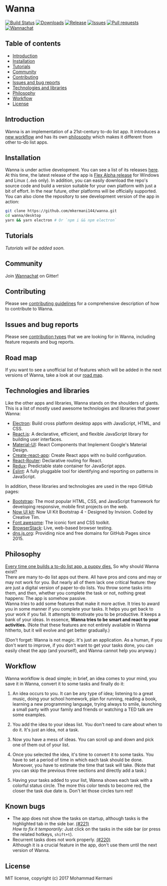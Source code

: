Wanna
====
[![Build Status](https://img.shields.io/travis/mkermani144/wanna.svg)](https://travis-ci.org/mkermani144/wanna)
[![Downloads](https://img.shields.io/github/downloads/mkermani144/wanna/total.svg)]()
[![Release](https://img.shields.io/github/release/mkermani144/wanna.svg)]()
[![Issues](https://img.shields.io/github/issues-raw/mkermani144/wanna.svg)]()
[![Pull requests](https://img.shields.io/github/issues-pr-raw/mkermani144/wanna.svg)]()
[![Wannachat](https://badges.gitter.im/wannachat/Lobby.svg)](https://gitter.im/wannachat/Lobby?utm_source=badge&utm_medium=badge&utm_campaign=pr-badge&utm_content=badge)

Table of contents
----
- [Introduction](#introduction)
- [Installation](#installation)
- [Tutorials](#tutorials)
- [Community](#community)
- [Contributing](#contributing)
- [Issues and bug reports](#issues-and-bug-reports)
- [Technologies and libraries](#technologies-and-libraries)
- [Philosophy](#philosophy)
- [Workflow](#workflow)
- [License](#license)

Introduction
----
Wanna is an implementation of a 21st-century to-do list app. It introduces a [new workflow](#workflow) and has its own [philosophy](#philosophy) which makes it different from other to-do list apps.

Installation
----
Wanna is under active development. You can see a list of its releases [here](https://github.com/mkermani144/wanna/releases). At this time, the latest release of the app is [Flex Alpha release](https://github.com/mkermani144/wanna/releases/tag/Flex-alpha) for Windows and Linux (`.deb` only). In addition, you can easily download the repo's source code and build a version suitable for your own platform with just a bit of effort. In the near future, other platforms will be officially supported.  
You can also clone the repository to see development version of the app in action:
```sh
git clone https://github.com/mkermani144/wanna.git
cd wanna/desktop
yarn && yarn electron # Or `npm i && npm electron`
```

Tutorials
----
_Tutorials will be added soon._

Community
----
Join [Wannachat](https://gitter.im/wannachat/Lobby) on Gitter!

Contributing
----
Please see [contributing guidelines](/CONTRIBUTING.md) for a comprehensive description of how to contribute to Wanna.

Issues and bug reports
----
Please see [contribution types](CONTRIBUTING.md#types-of-contribution) that we are looking for in Wanna, including feature requests and bug reports.

Road map
----
If you want to see a unofficial list of features which will be added in the next versions of Wanna, take a look at our [road map](ROADMAP.md).

Technologies and libraries
----
Like the other apps and libraries, Wanna stands on the shoulders of giants. This is a list of mostly used awesome technologies and libraries that power Wanna:  
- [Electron](https://electron.atom.io): Build cross platform desktop apps with JavaScript, HTML, and CSS.
- [React.js](https://facebook.github.io/react/): A declarative, efficient, and flexible JavaScript library for building user interfaces.
- [Material-UI](http://www.material-ui.com): React Components that Implement Google's Material Design.
- [Create-react-app](https://github.com/facebookincubator/create-react-app): Create React apps with no build configuration.
- [React-Router](https://github.com/ReactTraining/react-router): Declarative routing for React.
- [Redux](http://redux.js.org): Predictable state container for JavaScript apps.
- [Eslint](http://eslint.org): A fully pluggable tool for identifying and reporting on patterns in JavaScript.  

In addition, these libraries and technologies are used in the repo GitHub pages:
- [Bootstrap](https://v4-alpha.getbootstrap.com): The most popular HTML, CSS, and JavaScript framework for developing responsive, mobile first projects on the web.
- [Now UI kit](https://github.com/creativetimofficial/now-ui-kit): Now UI Kit Bootstrap 4 - Designed by Invision. Coded by Creative Tim.
- [Font awesome](http://fontawesome.io): The iconic font and CSS toolkit.
- [BrowserStack](https://browserstack.com): Live, web-based browser testing.
- [dns.js.org](https://github.com/js-org/dns.js.org): Providing nice and free domains for GitHub Pages since 2015.

Philosophy
----
[Every time one builds a to-do list app, a puppy dies.](https://medium.freecodecamp.com/every-time-you-build-a-to-do-list-app-a-puppy-dies-505b54637a5d) So why should Wanna exist?  
There are many to-do list apps out there. All have pros and cons and may or may not work for you. But nearly all of them lack one critical feature: they are just a digital version of paper to-do lists. You throw some tasks into them, and then, whether you complete the task or not, nothing great happens: The app is somehow passive.  
Wanna _tries_ to add some features that make it more active. It tries to award you in some manner if you complete your tasks. It helps you get back to your work if you fail. It attempts to motivate you to be productive. It keeps a bank of your ideas. In essence, __Wanna tries to be smart and react to your activities.__ (Note that these features are not entirely available in Wanna hitherto, but it will evolve and get better gradually.)

(Don't forget: Wanna is not magic. It's just an application. As a human, if you don't want to improve, if you don't want to get your tasks done, you can easily cheat the app (and yourself), and Wanna cannot help you anyway.)

Workflow
----
Wanna workflow is dead simple; in brief, an idea comes to your mind, you save it in Wanna, convert it to some tasks and finally do it:

1. An idea occurs to you. It can be any type of idea; listening to a great music, doing your school homework, plan for running, reading a book, learning a new programming language, trying always to smile, launching a small party with your family and friends or watching a TED talk are some examples.

2. You add the idea to your ideas list. You don't need to care about when to do it. It's just an idea, not a task.

3. Now you have a mess of ideas. You can scroll up and down and pick one of them out of your list.

4. Once you selected the idea, it's time to convert it to some tasks. You have to set a period of time in which each task should be done. Moreover, you have to estimate the time that task will take. (Note that you can skip the previous three sections and directly add a task.)

5. Having your tasks added to your list, Wanna shows each task with a colorful status circle. The more this color tends to become red, the closer the task due date is. Don't let those circles turn red!

Known bugs
----
* The app does not show the tasks on startup, although tasks is the highlighted tab in the side bar. [(#221)](https://github.com/mkermani144/wanna/issues/221)  
*How to fix it temporarily:* Just click on the tasks in the side bar (or press the related hotkeys, `shift+t`).
* Recurrent tasks does not work properly. [(#220)](https://github.com/mkermani144/wanna/issues/220)  
Although it is a crucial feature in the app, don't use them until the next version of Wanna.

License
----
MIT license, copyright (c) 2017 Mohammad Kermani
